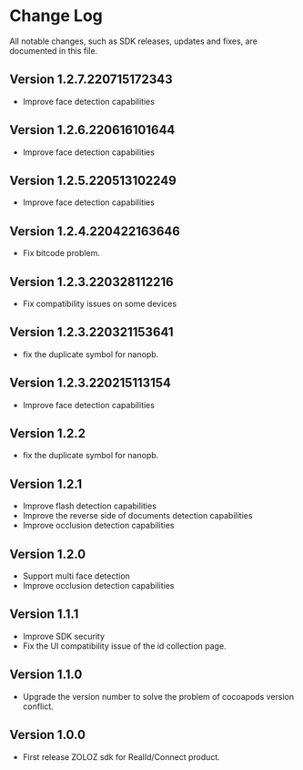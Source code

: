 # Change Log
All notable changes, such as SDK releases, updates and fixes, are documented in this file.

## Version 1.2.7.220715172343
+ Improve face detection capabilities

## Version 1.2.6.220616101644
+ Improve face detection capabilities

## Version 1.2.5.220513102249
+ Improve face detection capabilities

## Version 1.2.4.220422163646
+ Fix bitcode problem.

## Version 1.2.3.220328112216
+ Fix compatibility issues on some devices

## Version 1.2.3.220321153641
+ fix the duplicate symbol for nanopb.

## Version 1.2.3.220215113154
+ Improve face detection capabilities

## Version 1.2.2
+ fix the duplicate symbol for nanopb.

## Version 1.2.1
+ Improve flash detection capabilities
+ Improve the reverse side of documents detection capabilities
+ Improve occlusion detection capabilities

## Version 1.2.0
+ Support multi face detection
+ Improve occlusion detection capabilities

## Version 1.1.1

+ Improve SDK security
+ Fix the UI compatibility issue of the id collection page.

## Version 1.1.0

+ Upgrade the version number to solve the problem of cocoapods version conflict.

## Version 1.0.0

+ First release ZOLOZ sdk for RealId/Connect product.